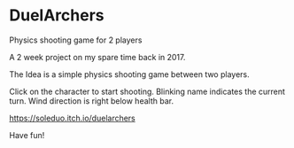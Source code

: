 # DuelArchers
Physics shooting game for 2 players

A 2 week project on my spare time back in 2017.

The Idea is a simple physics shooting game between two players.

Click on the character to start shooting.
Blinking name indicates the current turn.
Wind direction is right below health bar.

https://soleduo.itch.io/duelarchers

Have fun!
